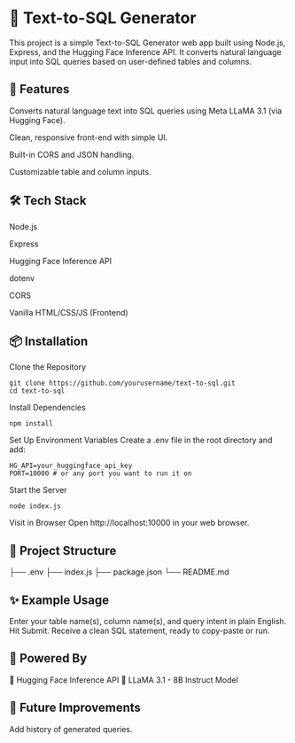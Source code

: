 # 🧠 Text-to-SQL Generator
This project is a simple Text-to-SQL Generator web app built using Node.js, Express, and the Hugging Face Inference API. It converts natural language input into SQL queries based on user-defined tables and columns.

## 🚀 Features
Converts natural language text into SQL queries using Meta LLaMA 3.1 (via Hugging Face).

Clean, responsive front-end with simple UI.

Built-in CORS and JSON handling.

Customizable table and column inputs.

## 🛠️ Tech Stack
Node.js

Express

Hugging Face Inference API

dotenv

CORS

Vanilla HTML/CSS/JS (Frontend)

## 📦 Installation
Clone the Repository
```
git clone https://github.com/yourusername/text-to-sql.git
cd text-to-sql
```

Install Dependencies
```
npm install
```

Set Up Environment Variables
Create a .env file in the root directory and add:
```
HG_API=your_huggingface_api_key
PORT=10000 # or any port you want to run it on
```

Start the Server
```
node index.js
```
Visit in Browser
Open http://localhost:10000 in your web browser.

## 📁 Project Structure

├── .env
├── index.js
├── package.json
└── README.md

## ✨ Example Usage
Enter your table name(s), column name(s), and query intent in plain English.
Hit Submit.
Receive a clean SQL statement, ready to copy-paste or run.

## 🧠 Powered By
🤖 Hugging Face Inference API
🐘 LLaMA 3.1 - 8B Instruct Model

## 🧪 Future Improvements
Add history of generated queries.